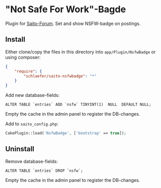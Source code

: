 # "Not Safe For Work"-Bagde #

Plugin for [Saito-Forum][saito]. Set and show NSFW-badge on postings.

[saito]: https://github.com/Schlaefer/Saito

## Install ##

Either clone/copy the files in this directory into `app/Plugin/NsfwBadge` or using composer:

```json
{
    "require": {
        "schlaefer/saito-nsfwbadge": "*"
    }
}
```

Add new database-fields:

```mysql
ALTER TABLE `entries` ADD `nsfw` TINYINT(1)  NULL  DEFAULT NULL;
```

Empty the cache in the admin panel to register the DB-changes.

Add to `saito_config.php`:

```php
CakePlugin::load('NsfwBadge', ['bootstrap' => true]);
```

## Uninstall ##

Remove database-fields:

```mysql
ALTER TABLE `entries` DROP `nsfw`;
```

Empty the cache in the admin panel to register the DB-changes.
